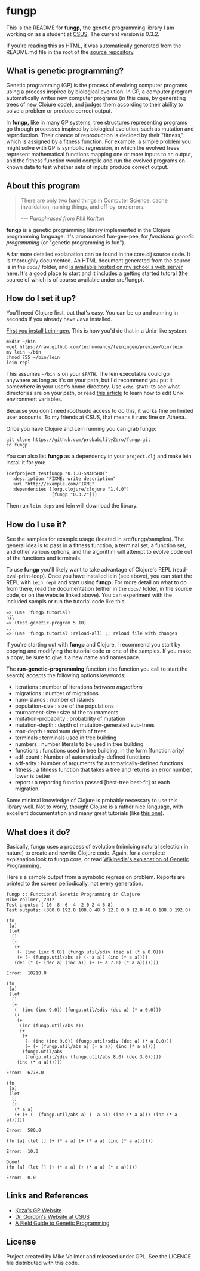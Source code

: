 fungp
=====

This is the README for **fungp,** the genetic programming library I am working on as a student at [CSUS](http://csus.edu). The current version is 0.3.2.

If you're reading this as HTML, it was automatically generated from the README.md file in the root of the [source repository](https://github.com/probabilityZero/fungp).

What is genetic programming?
----------------------------

Genetic programming (GP) is the process of evolving computer programs using a process inspired by biological evolution. In GP, a computer program automatically writes new computer programs (in this case, by generating trees of new Clojure code), and judges them according to their ability to solve a problem or produce correct output. 

In **fungp,** like in many GP systems, tree structures representing programs go through processes inspired by biological evolution, such as mutation and reproduction. Their chance of reproduction is decided by their "fitness," which is assigned by a fitness function. For example, a simple problem you might solve with GP is symbolic regression, in which the evolved trees represent mathematical functions mapping one or more inputs to an output, and the fitness function would compile and run the evolved programs on known data to test whether sets of inputs produce correct output.

About this program
------------------

> There are only two hard things in Computer Science: cache invalidation,
> naming things, and off-by-one errors.
>
> --- *Paraphrased from Phil Karlton*

**fungp** is a genetic programming library implemented in the Clojure programming language. It's pronounced
fun-gee-pee, for *functional genetic programming* (or "genetic programming is fun").

A far more detailed explanation can be found in the core.clj source code. It is thoroughly documented. An
HTML document generated from the source is in the ```docs/``` folder, and [is available hosted on my school's
web server here](http://gaia.ecs.csus.edu/~vollmerm/gp/uberdoc.html). It's a good place to start and it includes a
getting started tutoral (the source of which is of course available under src/fungp).

How do I set it up?
-------------------

You'll need Clojure first, but that's easy. You can be up and running in seconds if you already have Java installed.

[First you install Leiningen.](https://github.com/technomancy/leiningen#installation) This is how you'd do that in a Unix-like system.

```
mkdir ~/bin
wget https://raw.github.com/technomancy/leiningen/preview/bin/lein
mv lein ~/bin
chmod 755 ~/bin/lein
lein repl
```

This assumes ```~/bin``` is on your ```$PATH```. The lein executable could go anywhere as long as it's on your path, but I'd recommend you put it somewhere in your user's home directory. Use ```echo $PATH``` to see what directories are on your path, or read [this article](http://www.cs.purdue.edu/homes/cs348/unix_path.html) to learn how to edit Unix environment variables.

Because you don't need root/sudo access to do this, it works fine on limited user accounts. To my friends at CSUS, that means it runs fine on Athena.

Once you have Clojure and Lein running you can grab fungp:

```
git clone https://github.com/probabilityZero/fungp.git
cd fungp
```

You can also list **fungp** as a dependency in your ```project.clj``` and make lein install it for you:

```
(defproject testfungp "0.1.0-SNAPSHOT"
  :description "FIXME: write description"
  :url "http://example.com/FIXME"
  :dependencies [[org.clojure/clojure "1.4.0"]
                 [fungp "0.3.2"]])
```

Then run ```lein deps``` and lein will download the library.

How do I use it?
----------------

See the samples for example usage (located in src/fungp/samples). The general idea is to pass in a fitness function, a terminal set, a function set, and other various options, and the algorithm will attempt to evolve code out of
the functions and terminals.

To use **fungp** you'll likely want to take advantage of Clojure's REPL (read-eval-print-loop). Once you have installed lein (see above), you can start the REPL with ```lein repl``` and start using **fungp.** For more detail on what to do from there, read the documentation (either in the ```docs/``` folder, in the source code, or on the website linked above). You can experiment with the included sampls or run the tutorial code like this:

```
=> (use 'fungp.tutorial)
nil
=> (test-genetic-program 5 10)
...
=> (use 'fungp.tutorial :reload-all) ;; reload file with changes
```

If you're starting out with **fungp** and Clojure, I recommend you start by copying and modifying the tutorial code or one of the samples. If you make a copy, be sure to give it a new name and namespace.

The **run-genetic-programming** function (the function you call to start the search) accepts the following options keywords:

 * iterations : number of iterations *between migrations*
 * migrations : number of migrations
 * num-islands : number of islands
 * population-size : size of the populations
 * tournament-size : size of the tournaments
 * mutation-probability : probability of mutation
 * mutation-depth : depth of mutation-generated sub-trees
 * max-depth : maximum depth of trees
 * terminals : terminals used in tree building
 * numbers : number literals to be used in tree building
 * functions : functions used in tree building, in the form [function arity]
 * adf-count : Number of automatically-defined functions
 * adf-arity : Number of arguments for automatically-defined functions
 * fitness : a fitness function that takes a tree and returns an error number, lower is better
 * report : a reporting function passed [best-tree best-fit] at each migration

Some minimal knowledge of Clojure is probably necessary to use this library well. Not to worry, though! Clojure is a rather nice language, with excellent documentation and many great tutorials (like [this one](http://java.ociweb.com/mark/clojure/article.html)).

What does it do?
----------------

Basically, fungp uses a process of evolution (mimicing natural selection in nature) to create and rewrite
Clojure code. Again, for a complete explanation look to fungp.core, or read [Wikipedia's explanation of 
Genetic Programming](http://en.wikipedia.org/wiki/Genetic_programming).

Here's a sample output from a symbolic regression problem. Reports are printed to the screen periodically, 
not every generation.

```
fungp :: Functional Genetic Programming in Clojure
Mike Vollmer, 2012
Test inputs: (-10 -8 -6 -4 -2 0 2 4 6 8)
Test outputs: (300.0 192.0 108.0 48.0 12.0 0.0 12.0 48.0 108.0 192.0)

(fn
 [a]
 (let
  []
  (-
   (+
    (- (inc (inc 9.0)) (fungp.util/sdiv (dec a) (* a 0.0)))
    (+ (- (fungp.util/abs a) (- a a)) (inc (* a a))))
   (dec (* (- (dec a) (inc a)) (+ (+ a 7.0) (* a a)))))))

Error:	10210.0

(fn
 [a]
 (let
  []
  (+
   (- (inc (inc 9.0)) (fungp.util/sdiv (dec a) (* a 0.0)))
   (+
    (+
     (inc (fungp.util/abs a))
     (+
      (+
       (- (inc (inc 9.0)) (fungp.util/sdiv (dec a) (* a 0.0)))
       (+ (- (fungp.util/abs a) (- a a)) (inc (* a a))))
      (fungp.util/abs
       (fungp.util/sdiv (fungp.util/abs 8.0) (dec 3.0)))))
    (inc (* a a))))))

Error:	6778.0

(fn
 [a]
 (let
  []
  (+
   (* a a)
   (+ (+ (- (fungp.util/abs a) (- a a)) (inc (* a a))) (inc (* a a))))))

Error:	580.0

(fn [a] (let [] (+ (* a a) (+ (* a a) (inc (* a a))))))

Error:	10.0

Done!
(fn [a] (let [] (+ (* a a) (+ (* a a) (* a a)))))

Error:	0.0
```

Links and References
--------------------

 * [Koza's GP Website](http://www.genetic-programming.org/)
 * [Dr. Gordon's Website at CSUS](http://gaia.ecs.csus.edu/~gordonvs/)
 * [A Field Guide to Genetic Programming](http://www.gp-field-guide.org.uk/)

License
-------

Project created by Mike Vollmer and released under GPL. See the LICENCE file distributed with this code.
